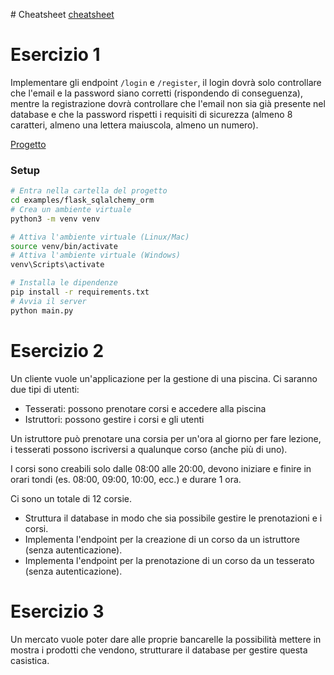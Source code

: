 # Cheatsheet
[cheatsheet](./cheatsheet.md)

# Esercizio 1

Implementare gli endpoint `/login` e `/register`, il login dovrà solo controllare
che l'email e la password siano corretti (rispondendo di conseguenza), mentre la registrazione dovrà controllare che
l'email non sia già presente nel database e che la password rispetti i requisiti di
sicurezza (almeno 8 caratteri, almeno una lettera maiuscola, almeno un numero).

[Progetto](/examples/flask_sqlalchemy_orm/)

### Setup
```bash
# Entra nella cartella del progetto
cd examples/flask_sqlalchemy_orm
# Crea un ambiente virtuale
python3 -m venv venv

# Attiva l'ambiente virtuale (Linux/Mac)
source venv/bin/activate
# Attiva l'ambiente virtuale (Windows)
venv\Scripts\activate

# Installa le dipendenze
pip install -r requirements.txt
# Avvia il server
python main.py
```

# Esercizio 2

Un cliente vuole un'applicazione per la gestione di una piscina. Ci saranno due tipi di utenti:
- Tesserati: possono prenotare corsi e accedere alla piscina
- Istruttori: possono gestire i corsi e gli utenti

Un istruttore può prenotare una corsia per un'ora al giorno per fare lezione, i tesserati possono iscriversi a qualunque corso (anche più di uno). 

I corsi sono creabili solo dalle 08:00 alle 20:00, devono iniziare e finire in orari tondi (es. 08:00, 09:00, 10:00, ecc.) e durare 1 ora.

Ci sono un totale di 12 corsie.

- Struttura il database in modo che sia possibile gestire le prenotazioni e i corsi.
- Implementa l'endpoint per la creazione di un corso da un istruttore (senza autenticazione).
- Implementa l'endpoint per la prenotazione di un corso da un tesserato (senza autenticazione).


# Esercizio 3
Un mercato vuole poter dare alle proprie bancarelle la possibilità mettere in mostra i prodotti che vendono, strutturare il database per gestire questa casistica.